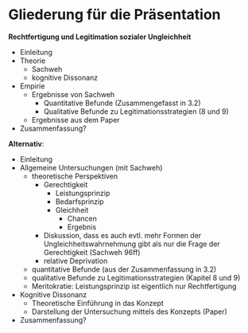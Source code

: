 # Gliederung für die Präsentation

**Rechtfertigung und Legitimation sozialer Ungleichheit**

- Einleitung
- Theorie
    + Sachweh
    + kognitive Dissonanz
- Empirie
    + Ergebnisse von Sachweh
        * Quantitative Befunde (Zusammengefasst in 3.2)
        * Qualitative Befunde zu Legitimationsstrategien (8 und 9)
    + Ergebnisse aus dem Paper
- Zusammenfassung?


**Alternativ**:

- Einleitung
- Allgemeine Untersuchungen (mit Sachweh)
    + theoretische Perspektiven
        * Gerechtigkeit
            - Leistungsprinzip
            - Bedarfsprinzip
            - Gleichheit
                + Chancen
                + Ergebnis
        * Diskussion, dass es auch evtl. mehr Formen der Ungleichheitswahrnehmung gibt als nur die Frage der Gerechtigkeit (Sachweh 96ff)
        * relative Deprivation
    + quantitative Befunde (aus der Zusammenfassung in 3.2)
    + qualitative Befunde zu Legitimationsstrategien (Kapitel 8 und 9)
    + Meritokratie: Leistungsprinzip ist eigentlich nur Rechtfertigung
- Kognitive Dissonanz
    + Theoretische Einführung in das Konzept
    + Darstellung der Untersuchung mittels des Konzepts (Paper)
- Zusammenfassung?
